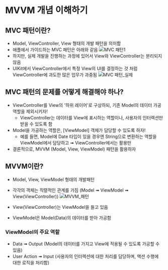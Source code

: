 # MVVM 개념 이해하기
## MVC 패턴이란?
- Model, ViewController, View 형태의 개발 패턴을 의미함
- 애플에서 가이드하는 MVC 패턴은 아래와 같음
![MVC 패턴1](https://user-images.githubusercontent.com/107039500/229441160-dfe68635-0844-413e-9103-c823fb755417.png)
- 하지만, 실제 개발을 진행하는 과정에 있어서 View와 ViewController는 분리되지 않음
- UIKit에서 ViewController에서 특정 View의 UI를 결정하는 것 처럼 ViewController에 과도한 많은 업무가 과중됨
![MVC 패턴_실제](https://user-images.githubusercontent.com/107039500/229441960-8971f753-238c-4497-baff-fda733b9b885.png)


## MVC 패턴의 문제를 어떻게 해결해야 하나?
- ViewController를 View의 '하위 레이어'로 구상하되, 기존 Model의 데이터 가공역할을 제외시키자!
   - ViewController는 데이터를 View에 표시하는 역할이나, 사용자의 인터렉션만 받을 수 있도록 함 
- Model을 가공하는 역할은, [ViewModel] 객체가 담당할 수 있도록 하자!
   - 예를 들면, Model에 Date 타입이 있을 경우엔 String으로 변환하는 역할을 ViewModel에서 담당하고 ➟ ViewController에서는 활용만
- 결론적으로, MVVM (Model, View, ViewModel) 패턴을 활용하자

## MVVM이란?
- Model, View, ViewModel 형태의 개발패턴
- 각각의 객체는 직렬적인 관계를 가짐 (Model ➟ ViewModel  ➟ View(ViewController))
![MVVM_패턴](https://user-images.githubusercontent.com/107039500/229443320-43dc0e21-3ba8-4de5-a5a3-0defcc3dc8fd.png)

- View(ViewController)는 ViewModel을 들고 있음
- ViewModel은 Model(Data)의 데이터를 받아 가공함

### ViewModel의 주요 역할
- Data ➟ Output (Model의 데이터를 가지고 View에 적용될 수 있도록 가공할 수 있음)
- User Action ➟ Input (사용자의 인터렉션에 대한 처리를 담당하며, 액션 수행에 대한 로직을 처리함)
